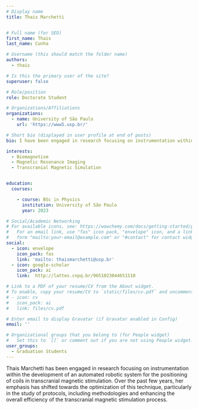```yaml
---
# Display name
title: Thais Marchetti


# Full name (for SEO)
first_name: Thais
last_name: Cunha

# Username (this should match the folder name)
authors:
  - thais

# Is this the primary user of the site?
superuser: false

# Role/position
role: Doctorate Student  

# Organizations/Affiliations
organizations:
  - name: University of São Paulo
    url: 'https://www5.usp.br/'

# Short bio (displayed in user profile at end of posts)
bio: I have been engaged in research focusing on instrumentation within the development of an automated robotic system for the positioning of coils in transcranial magnetic stimulation. Over the past few years, my emphasis has shifted towards the optimization of this technique, particularly in the study of protocols, including methodologies and enhancing the overall efficiency of the transcranial magnetic stimulation process.

interests:
  - Biomagnetism 
  - Magnetic Resonance Imaging
  - Transcranial Magnetic Simulation


education:
  courses:

    - course: BSc in Physics
      institution: University of São Paulo
      year: 2023

# Social/Academic Networking
# For available icons, see: https://wowchemy.com/docs/getting-started/page-builder/#icons
#   For an email link, use "fas" icon pack, "envelope" icon, and a link in the
#   form "mailto:your-email@example.com" or "#contact" for contact widget.
social:
  - icon: envelope
    icon_pack: fas
    link: 'mailto: thaismarchetti@usp.br'
  - icon: google-scholar
    icon_pack: ai
    link:  http://lattes.cnpq.br/9651023044651510

# Link to a PDF of your resume/CV from the About widget.
# To enable, copy your resume/CV to `static/files/cv.pdf` and uncomment the lines below.
# - icon: cv
#   icon_pack: ai
#   link: files/cv.pdf

# Enter email to display Gravatar (if Gravatar enabled in Config)
email: ''

# Organizational groups that you belong to (for People widget)
#   Set this to `[]` or comment out if you are not using People widget.
user_groups:
  - Graduation Students
---
```

Thais Marchetti has been engaged in research focusing on instrumentation within the development of an automated robotic system for the positioning of coils in transcranial magnetic stimulation. Over the past few years, her emphasis has shifted towards the optimization of this technique, particularly in the study of protocols, including methodologies and enhancing the overall efficiency of the transcranial magnetic stimulation process.

